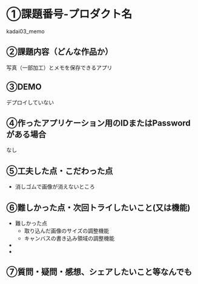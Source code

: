 # ①課題番号-プロダクト名
kadai03_memo


## ②課題内容（どんな作品か）
写真（一部加工）とメモを保存できるアプリ

## ③DEMO

デプロイしていない

## ④作ったアプリケーション用のIDまたはPasswordがある場合

なし

## ⑤工夫した点・こだわった点
- 消しゴムで画像が消えないところ




## ⑥難しかった点・次回トライしたいこと(又は機能)

- 難しかった点
  - 取り込んだ画像のサイズの調整機能
  - キャンバスの書き込み領域の調整機能
- 
- 

## ⑦質問・疑問・感想、シェアしたいこと等なんでも